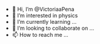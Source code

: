 - 👋 Hi, I’m @VictoriaaPena
- 👀 I’m interested in physics
- 🌱 I’m currently learning ...
- 💞️ I’m looking to collaborate on ...
- 📫 How to reach me ...

<!---
VictoriaaPena/VictoriaaPena is a ✨ special ✨ repository because its `README.md` (this file) appears on your GitHub profile.
You can click the Preview link to take a look at your changes.
--->
